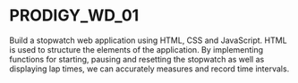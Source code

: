 # PRODIGY_WD_01
Build a stopwatch web application using HTML, CSS and JavaScript. HTML is used to structure the elements of the application. By implementing functions for starting, pausing and resetting the stopwatch as well as displaying lap times, we can accurately measures and record time intervals.
